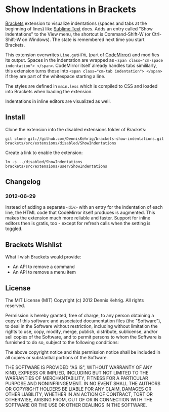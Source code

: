 # Show Indentations in Brackets

[Brackets](http://brackets.io/) extension to visualize indentations (spaces and tabs at the beginning of lines) like [Sublime Text](http://www.sublimetext.com/) does. Adds an entry called "Show Indentations" to the View menu, the shortcut is Command-Shift-W (or Ctrl-Shift-W on Windows). The state is remembered next time you start Brackets.

This extension overwrites `Line.getHTML` (part of [CodeMirror](http://codemirror.net/)) and modifies its output. Spaces in the indentation are wrapped as `<span class="cm-space indentation"> </span>`. CodeMirror itself already handles tabs simililarly, this extension turns those into `<span class="cm-tab indentation"> </span>` if they are part of the whitespace starting a line.

The styles are defined in `main.less` which is compiled to CSS and loaded into Brackets when loading the extension.

Indentations in inline editors are visualized as well.


## Install

Clone the extension into the disabled extensions folder of Brackets:

    git clone git://github.com/DennisKehrig/brackets-show-indentations.git brackets/src/extensions/disabled/ShowIndentations

Create a link to enable the extension:

    ln -s ../disabled/ShowIndentations brackets/src/extensions/user/ShowIndentations


## Changelog

### 2012-06-29

Instead of adding a separate `<div>` with an entry for the indentation of each line, the HTML code that CodeMirror itself produces is augmented. This makes the extension much more reliable and faster. Support for inline editors then is gratis, too - except for refresh calls when the setting is toggled.


## Brackets Wishlist

What I wish Brackets would provide:

- An API to remove a command
- An API to remove a menu item


## License

The MIT License (MIT)
Copyright (c) 2012 Dennis Kehrig. All rights reserved.
 
Permission is hereby granted, free of charge, to any person obtaining a copy of this software and associated documentation files (the "Software"), to deal in the Software without restriction, including without limitation the rights to use, copy, modify, merge, publish, distribute, sublicense, and/or sell copies of the Software, and to permit persons to whom the Software is furnished to do so, subject to the following conditions:
 
The above copyright notice and this permission notice shall be included in all copies or substantial portions of the Software.
 
THE SOFTWARE IS PROVIDED "AS IS", WITHOUT WARRANTY OF ANY KIND, EXPRESS OR IMPLIED, INCLUDING BUT NOT LIMITED TO THE WARRANTIES OF MERCHANTABILITY, FITNESS FOR A PARTICULAR PURPOSE AND NONINFRINGEMENT. IN NO EVENT SHALL THE AUTHORS OR COPYRIGHT HOLDERS BE LIABLE FOR ANY CLAIM, DAMAGES OR OTHER LIABILITY, WHETHER IN AN ACTION OF CONTRACT, TORT OR OTHERWISE, ARISING FROM, OUT OF OR IN CONNECTION WITH THE SOFTWARE OR THE USE OR OTHER DEALINGS IN THE SOFTWARE.
